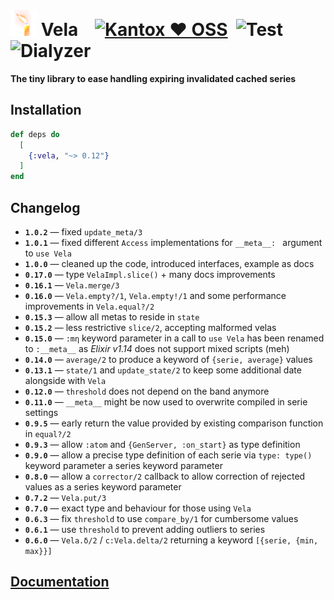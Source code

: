 # ![Vela](https://raw.githubusercontent.com/am-kantox/vela/master/stuff/vela-48x48.png) Vela    [![Kantox ❤ OSS](https://img.shields.io/badge/❤-kantox_oss-informational.svg)](https://kantox.com/)  ![Test](https://github.com/am-kantox/vela/workflows/Test/badge.svg)  ![Dialyzer](https://github.com/am-kantox/vela/workflows/Dialyzer/badge.svg)

**The tiny library to ease handling expiring invalidated cached series**

## Installation

```elixir
def deps do
  [
    {:vela, "~> 0.12"}
  ]
end
```

## Changelog

- **`1.0.2`** — fixed `update_meta/3`
- **`1.0.1`** — fixed different `Access` implementations for `__meta__: ` argument to `use Vela`
- **`1.0.0`** — cleaned up the code, introduced interfaces, example as docs
- **`0.17.0`** — type `VelaImpl.slice()` + many docs improvements
- **`0.16.1`** — `Vela.merge/3`
- **`0.16.0`** — `Vela.empty?/1`, `Vela.empty!/1` and some performance improvements in `Vela.equal?/2`
- **`0.15.3`** — allow all metas to reside in `state`
- **`0.15.2`** — less restrictive `slice/2`, accepting malformed velas
- **`0.15.0`** — `:mη` keyword parameter in a call to `use Vela` has been renamed to `:__meta__` as _Elixir v1.14_ does not support mixed scripts (meh)
- **`0.14.0`** — `average/2` to produce a keyword of `{serie, average}` values
- **`0.13.1`** — `state/1` and `update_state/2` to keep some additional date alongside with `Vela`
- **`0.12.0`** — `threshold` does not depend on the band anymore
- **`0.11.0`** — `__meta__` might be now used to overwrite compiled in serie settings
- **`0.9.5`** — early return the value provided by existing comparison function in `equal?/2`
- **`0.9.3`** — allow `:atom` and `{GenServer, :on_start}` as type definition
- **`0.9.0`** — allow a precise type definition of each serie via `type: type()` keyword parameter
  a series keyword parameter
- **`0.8.0`** — allow a `corrector/2` callback to allow correction of rejected values as
  a series keyword parameter
- **`0.7.2`** — `Vela.put/3`
- **`0.7.0`** — exact type and behaviour for those using `Vela`
- **`0.6.3`** — fix `threshold` to use `compare_by/1` for cumbersome values
- **`0.6.1`** — use `threshold` to prevent adding outliers to series
- **`0.6.0`** — `Vela.δ/2` / `c:Vela.delta/2` returning a keyword `[{serie, {min, max}}]`

## [Documentation](https://hexdocs.pm/vela)
